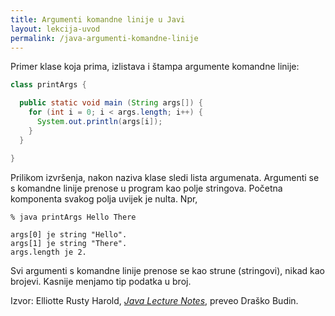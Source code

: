 ```yaml
---
title: Argumenti komandne linije u Javi
layout: lekcija-uvod
permalink: /java-argumenti-komandne-linije
---
```


Primer klase koja prima, izlistava i štampa argumente komandne linije:

```java
class printArgs {

  public static void main (String args[]) {
    for (int i = 0; i < args.length; i++) {
      System.out.println(args[i]);
    }
  }

}
```

Prilikom izvršenja, nakon naziva klase sledi lista argumenata. Argumenti se s komandne linije prenose u program kao polje stringova. Početna komponenta svakog polja uvijek je nulta. Npr,

```
% java printArgs Hello There

args[0] je string "Hello".
args[1] je string "There".
args.length je 2.
```

Svi argumenti s komandne linije prenose se kao strune (stringovi), nikad kao brojevi. Kasnije menjamo tip podatka u broj.


Izvor: Elliotte Rusty Harold, *[Java Lecture Notes](//www.cafeaulait.org/course/index.html)*, preveo Draško Budin.
